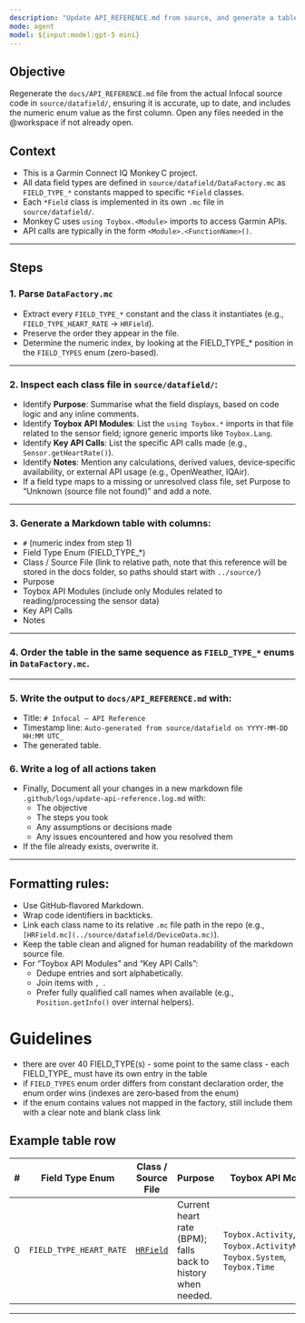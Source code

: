 ```yaml
---
description: "Update API_REFERENCE.md from source, and generate a table of FIELD_TYPE_* enums with details."
mode: agent
model: ${input:model:gpt-5 mini}
---
```


## Objective
Regenerate the `docs/API_REFERENCE.md` file from the actual Infocal source code in `source/datafield/`, ensuring it is accurate, up to date, and includes the numeric enum value as the first column.  Open any files needed in the @workspace if not already open.

## Context
- This is a Garmin Connect IQ Monkey C project.
- All data field types are defined in `source/datafield/DataFactory.mc` as `FIELD_TYPE_*` constants mapped to specific `*Field` classes.
- Each `*Field` class is implemented in its own `.mc` file in `source/datafield/`.
- Monkey C uses `using Toybox.<Module>` imports to access Garmin APIs.
- API calls are typically in the form `<Module>.<FunctionName>()`.

---

## Steps

### 1. **Parse `DataFactory.mc`**
   - Extract every `FIELD_TYPE_*` constant and the class it instantiates (e.g., `FIELD_TYPE_HEART_RATE` → `HRField`).
   - Preserve the order they appear in the file.
   - Determine the numeric index, by looking at the FIELD_TYPE_* position in the `FIELD_TYPES` enum (zero-based).

---

### 2. **Inspect each class file** in `source/datafield/`:
   - Identify **Purpose**: Summarise what the field displays, based on code logic and any inline comments.
   - Identify **Toybox API Modules**: List the `using Toybox.*` imports in that file related to the sensor field; ignore generic imports like `Toybox.Lang`.
   - Identify **Key API Calls**: List the specific API calls made (e.g., `Sensor.getHeartRate()`).
   - Identify **Notes**: Mention any calculations, derived values, device‑specific availability, or external API usage (e.g., OpenWeather, IQAir).
   - If a field type maps to a missing or unresolved class file, set Purpose to “Unknown (source file not found)” and add a note.

---

### 3. **Generate a Markdown table** with columns:
   - `#` (numeric index from step 1)
   - Field Type Enum (FIELD_TYPE_*)
   - Class / Source File (link to relative path, note that this reference will be stored in the docs folder, so paths should start with `../source/`)
   - Purpose
   - Toybox API Modules (include only Modules related to reading/processing the sensor data)
   - Key API Calls
   - Notes

---

### 4. **Order** the table in the same sequence as `FIELD_TYPE_*` enums in `DataFactory.mc`.

---

### 5. **Write the output** to `docs/API_REFERENCE.md` with:
   - Title: `# Infocal – API Reference`
   - Timestamp line: `Auto-generated from source/datafield on YYYY-MM-DD HH:MM UTC_`
   - The generated table.

### 6. **Write a log of all actions taken**
- Finally, Document all your changes in a new markdown file `.github/logs/update-api-reference.log.md` with:
  - The objective
  - The steps you took
  - Any assumptions or decisions made
  - Any issues encountered and how you resolved them
- If the file already exists, overwrite it.

---

## Formatting rules:
   - Use GitHub‑flavored Markdown.
   - Wrap code identifiers in backticks.
   - Link each class name to its relative `.mc` file path in the repo (e.g., `[HRField.mc](../source/datafield/DeviceData.mc)`).
   - Keep the table clean and aligned for human readability of the markdown source file.
   - For “Toybox API Modules” and “Key API Calls”:
     - Dedupe entries and sort alphabetically.
     - Join items with `, `.
     - Prefer fully qualified call names when available (e.g., `Position.getInfo()` over internal helpers).

# Guidelines
- there are over 40 FIELD_TYPE(s) - some point to the same class - each FIELD_TYPE_ must have its own entry in the table
- if `FIELD_TYPES` enum order differs from constant declaration order, the enum order wins (indexes are zero‑based from the enum)
- if the enum contains values not mapped in the factory, still include them with a clear note and blank class link

## Example table row
| #  | Field Type Enum | Class / Source File | Purpose | Toybox API Modules | Key API Calls | Notes |
|----|-----------------|---------------------|---------|--------------------|---------------|-------|
| 0  | `FIELD_TYPE_HEART_RATE` | [`HRField`](../source/datafield/DeviceData.mc) | Current heart rate (BPM); falls back to history when needed. | `Toybox.Activity`, `Toybox.ActivityMonitor`, `Toybox.System`, `Toybox.Time` | `Activity.getActivityInfo()`, `ActivityMonitor.getHeartRateHistory()` | Returns 0 when no HR; `_retrieveHeartrate()` handles fallbacks. |


---
